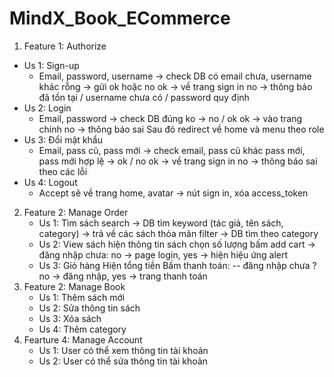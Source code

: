 # MindX_Book_ECommerce

1. Feature 1: Authorize
  - Us 1: Sign-up
    -  Email, password, username -> check DB có email chưa, username khác rỗng -> gửi ok hoặc no
       ok -> về trang sign in
       no -> thông báo đã tồn tại / username chưa có / password quy định
  - Us 2: Login
    - Email, password -> check DB đúng ko -> no / ok
      ok -> vào trang chính
      no -> thông báo sai
      Sau đó redirect về home và menu theo role
  - Us 3: Đổi mật khẩu
    - Email, pass cũ, pass mới -> check email, pass cũ khác pass mới, pass mới hợp lệ -> ok / no
      ok -> về trang sign in
      no -> thông báo sai theo các lỗi
  - Us 4: Logout
    - Accept sẽ về trang home, avatar -> nút sign in, xóa access_token
 2. Feature 2: Manage Order
    - Us 1: Tìm sách 
    search -> DB tìm keyword (tác giả, tên sách, category) -> trả về các sách thỏa mãn
    filter -> DB tìm theo category
    - Us 2: View sách
    hiện thông tin sách
    chọn số lượng 
    bấm add cart -> đăng nhập chưa: no -> page login, yes -> hiện hiệu ứng alert
    - Us 3: Giỏ hàng
    Hiện tổng tiền
    Bấm thanh toán:
 -- đăng nhập chưa ? no -> đăng nhập, yes -> trang thanh toán
 3. Feature 2: Manage Book
    - Us 1: Thêm sách mới
    - Us 2: Sửa thông tin sách
    - Us 3: Xóa sách
    - Us 4: Thêm category
 4. Fearture 4: Manage Account
    - Us 1: User có thể xem thông tin tài khoản
    - Us 2: User có thể sửa thông tin tài khoản

    
